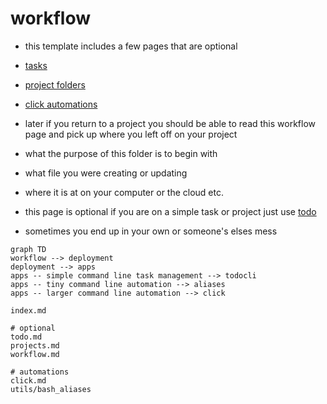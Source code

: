 # workflow

- this template includes a few pages that are optional
- [tasks](todo.md)
- [project folders](projects.md)
- [click automations](click.md)

- later if you return to a project you should be able to read this workflow page and pick up where you left off on your project
- what the purpose of this folder is to begin with
- what file you were creating or updating
- where it is at on your computer or the cloud etc.
- this page is optional if you are on a simple task or project just use [todo](todo.md)
- sometimes you end up in your own or someone's elses mess

```mermaid
graph TD
workflow --> deployment
deployment --> apps
apps -- simple command line task management --> todocli
apps -- tiny command line automation --> aliases
apps -- larger command line automation --> click
```

```text
index.md

# optional
todo.md
projects.md
workflow.md

# automations
click.md
utils/bash_aliases
```
